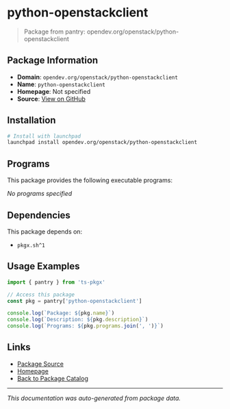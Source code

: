 # python-openstackclient

> Package from pantry: opendev.org/openstack/python-openstackclient

## Package Information

- **Domain**: `opendev.org/openstack/python-openstackclient`
- **Name**: `python-openstackclient`
- **Homepage**: Not specified
- **Source**: [View on GitHub](https://github.com/pkgxdev/pantry/tree/main/projects/opendev.org/openstack/python-openstackclient/package.yml)

## Installation

```bash
# Install with launchpad
launchpad install opendev.org/openstack/python-openstackclient
```

## Programs

This package provides the following executable programs:

*No programs specified*

## Dependencies

This package depends on:

- `pkgx.sh^1`

## Usage Examples

```typescript
import { pantry } from 'ts-pkgx'

// Access this package
const pkg = pantry['python-openstackclient']

console.log(`Package: ${pkg.name}`)
console.log(`Description: ${pkg.description}`)
console.log(`Programs: ${pkg.programs.join(', ')}`)
```

## Links

- [Package Source](https://github.com/pkgxdev/pantry/tree/main/projects/opendev.org/openstack/python-openstackclient/package.yml)
- [Homepage](#)
- [Back to Package Catalog](../../../../package-catalog.md)

---

*This documentation was auto-generated from package data.*
